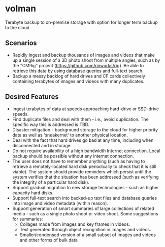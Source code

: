 # volman
Terabyte backup to on-premise storage with option for longer term backup to the cloud.

## Scenarios
- Rapidly ingest and backup thousands of images and videos that make up a
  single session of a 3D photo shoot from multiple angles, such as by the
  "CMRig" project (<https://github.com/rinworks/rig>). Be able to retrieve this
  data by using database queries and full-text search.
- Backup a messy backlog of hard drives and CF cards collectively containing
  terabytes of images and videos with many duplicates.

## Desired Features
- Ingest terabytes of data at speeds approaching hard-drive or SSD-drive speeds.
- Find duplicate files and deal with them - i.e., avoid duplication. The specific way this is addressed is TBD.
- Disaster mitigation - background storage to the cloud for higher priority data as well as 'sneakernet' to another physical location.
- Deal with the fact that hard drives go bad at any time, including when disconnected and in storage.
- Do not require availability of a high bandwidth Internet connection. Local backup should be possible without any internet connection.
- The user does not have to remember anything (such as having to retrieve a remotely-located hard disk periodically to check that it is still viable). The system 
  should provide reminders which persist until the system verifies that the situation has been addressed (such as verifying the integrity of a particular hard disk).
- Support gradual migration to new storage technologies - such as higher capacity hard disks.
- Support full-text search into backed-up text files and database queries into image and video metadata (within reason).
- Support generation of smart summaries of large collections of related media - such as a single photo shoot or video shoot. Some suggestions for summaries:
	- Collages made from images and key frames in videos.
	- Text generated through object recognition in images and videos.
	- Smaller/condensed version of a small subset of images and videos and other forms of bulk data

